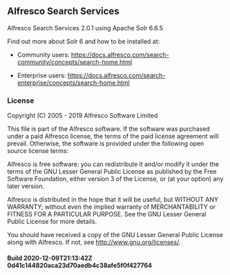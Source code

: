 ## Alfresco Search Services

Alfresco Search Services 2.0.1 using Apache Solr 6.6.5

Find out more about Solr 6 and how to be installed at:

* Community users: https://docs.alfresco.com/search-community/concepts/search-home.html 

* Enterprise users: https://docs.alfresco.com/search-enterprise/concepts/search-home.html


### License
Copyright (C) 2005 - 2019 Alfresco Software Limited

This file is part of the Alfresco software. 
If the software was purchased under a paid Alfresco license, the terms of 
the paid license agreement will prevail.  Otherwise, the software is 
provided under the following open source license terms:

Alfresco is free software: you can redistribute it and/or modify
it under the terms of the GNU Lesser General Public License as published by
the Free Software Foundation, either version 3 of the License, or
(at your option) any later version.

Alfresco is distributed in the hope that it will be useful,
but WITHOUT ANY WARRANTY; without even the implied warranty of
MERCHANTABILITY or FITNESS FOR A PARTICULAR PURPOSE.  See the
GNU Lesser General Public License for more details.

You should have received a copy of the GNU Lesser General Public License
along with Alfresco. If not, see <http://www.gnu.org/licenses/>.

#### Build 2020-12-09T21:13:42Z 0d41c144820aca23d70aedb4c38afe5f0f427764
